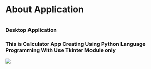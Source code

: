 <h1>About Application<h1>

<h3>Desktop Application<h3>

This is Calculator App Creating Using Python Language Programming 
With Use Tkinter Module only

<img src="calc1.jpeg">
